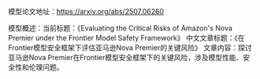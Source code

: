 模型论文地址：https://arxiv.org/abs/2507.06260

模型概述：当前标题：《Evaluating the Critical Risks of Amazon's Nova Premier under the Frontier Model Safety Framework》
中文文章标题：《在Frontier模型安全框架下评估亚马逊Nova Premier的关键风险》
文章内容：探讨亚马逊Nova Premier在Frontier模型安全框架下的关键风险，涉及模型性能、安全性和伦理问题。
